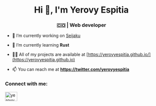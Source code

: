 <h1 align="center">Hi 👋, I'm Yerovy Espitia</h1>
<h3 align="center">🇨🇴 | Web developer</h3>

- 🔭 I’m currently working on [Seijaku](https://github.com/yerovyespitia/seijaku)

- 🌱 I’m currently learning **Rust**

- 👨‍💻 All of my projects are available at [https://yerovyespitia.github.io/](https://yerovyespitia.github.io)

- 📫 You can reach me at **https://twitter.com/yerovyespitia**

<h3 align="left">Connect with me:</h3>
<p align="left">
<a href="https://linkedin.com/in/yerovyespitia" target="blank"><img align="center" src="https://raw.githubusercontent.com/rahuldkjain/github-profile-readme-generator/master/src/images/icons/Social/linked-in-alt.svg" alt="yerovyespitia" height="30" width="40" /></a>
</p>
